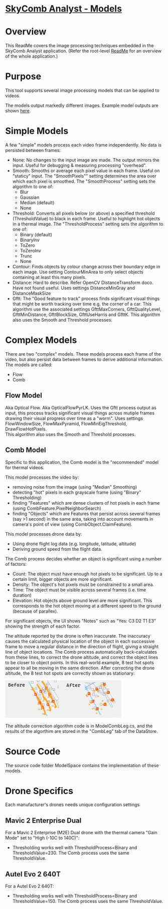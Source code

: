 # [SkyComb Analyst - Models](https://github.com/PhilipQuirke/SkyCombAnalystHelp/) 

# Overview
This ReadMe covers the image processing techniques embedded in the SkyComb Analyst application.
(Refer the root-level [ReadMe](./README.md) for an overview of the whole application.)


# Purpose
This tool supports several image processing models that can be applied to videos. 

The models output markedly different images. 
Example model outputs are shown [here](./Static/ModelExamples.png).


# Simple Models
A few "simple" models process each video frame independently. No data is persisted between frames:

- None: No changes to the input image are made. The output mirrors the input. Useful for debugging & measuring processing "overhead".
- Smooth: Smooths or average each pixel value in each frame. Useful on "staticy" input. The "SmoothPixels"" setting determines the area over which each pixel is smoothed. The "SmoothProcess" setting sets the algorithm to one of:
	- Blur 
	- Gaussian
	- Median (default)
	- None
- Threshold: Converts all pixels below (or above) a specified threshold (ThresholdValue) to black in each frame. Useful to highlight hot objects in a thermal image. The "ThresholdProcess" setting sets the algorithm to one of:
	- Binary (default)
	- BinaryInv
	- ToZero 
	- ToZeroInv
	- Trunc
	- None
- Contour: Finds objects by colour change across their boundary edge in each image. Use setting ContourMinArea to only select objects containing at least this many pixels.
- Distance: Hard to describe. Refer OpenCV DistanceTransform doco. Have not found useful. Uses settings DistanceMinGray and DistanceMaskSize 
- Gftt: The "Good feature to track" process finds significant visual things that might be worth tracking over time e.g. the corner of a car. This algorithm use the associated settings GfttMaxCorners, GfttQualityLevel, GfttMinDistance, GfttBlockSize, GfttUseHarris and GfttK. This algorithm also uses the Smooth and Threshold processes.


# Complex Models
There are two "complex" models. These models process each frame of the video, but also persist data between frames to derive additional information. The models are called:
- Flow
- Comb 

## Flow Model
Aka Optical Flow. Aka OpticalFlowPyrLK. 
Uses the Gftt process output as input, this process tracks significant visual things across mutiple frames drawing their visual progress over time as a "worm". 
Uses settings FlowWindowSize, FlowMaxPyramid, FlowMinEigThreshold, DrawFlowHotPixels.  
This algorithm also uses the Smooth and Threshold processes.

## Comb Model
Specific to this application, the Comb model is the "recommended" model for thermal videos. 

This model processes the video by:
- removing noise from the image (using "Median" Smoothing)
- detecting "hot" pixels in each grayscale frame (using "Binary" Thresholding)
- finding "Features" which are dense clusters of hot pixels in each frame (using CombFeature.PixelNeighborSearch) 
- finding "Objects" which are Features that persist across several frames (say >1 second) in the same area, taking into account movements in camera's point of view (using CombObject.ClaimFeature).

This model processes drone data by:
- Using drone flight log data (e.g. longitude, latitude, altitude) 
- Deriving ground speed from the flight data.

The Comb process decides whether an object is significant using a number of factors:
- Count: The object must have enough hot pixels to be significant. Up to a certain limit, bigger objects are more significant.
- Density: The object's hot pixels must be constrained to a small area.
- Time: The object must be visible across several frames (i.e. time duration) 
- Elevation: Hot objects above ground level are more significant. This corresponds to the hot object moving at a different speed to the ground (because of parallex).

For significant objects, the UI shows "Notes" such as "Yes: C3 D2 T1 E3" showing the strength of each factor.  

The altitude reported by the drone is often inaccurate. The inaccuracy causes the calculated physical location of the object in each successive frame to move a regular distance in the direction of flight, giving a straight line of object locations. The Comb process automatically back-calculates from these lines, to correct the drone altitude, and correct the object lines to be closer to object points. In this real-world example, 8 test hot spots appear to all be moving in the same direction. After correcting the drone altitude, the 8 test hot spots are correctly shown as stationary:

![FixAltitudeM](./Static/FixAltitudeM.png?raw=true "Fix Altitude Example")

The altitude correction algorithm code is in ModelCombLeg.cs, and the results of the algorthim are stored in the "CombLeg" tab of the DataStore. 


# Source Code
The source code folder ModelSpace contains the implementation of these models.


# Drone Specifics 
Each manufacturer's drones needs unique configuration settings

## Mavic 2 Enterprise Dual 
For a Mavic 2 Enterprise (M2E) Dual drone with the thermal camera "Gain Mode" set to "High (-10C to 140C)":
- Thresholding works well with ThresholdProcess=Binary and ThresholdValue=230. The Comb process uses the same ThresholdValue.

## Autel Evo 2 640T
For a Autel Evo 2 640T:
- Thresholding works well with ThresholdProcess=Binary and ThresholdValue=150. The Comb process uses the same ThresholdValue.
